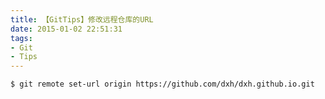 ```yaml
---
title: 【GitTips】修改远程仓库的URL
date: 2015-01-02 22:51:31
tags:
- Git
- Tips
---
```


```bash
$ git remote set-url origin https://github.com/dxh/dxh.github.io.git
```
